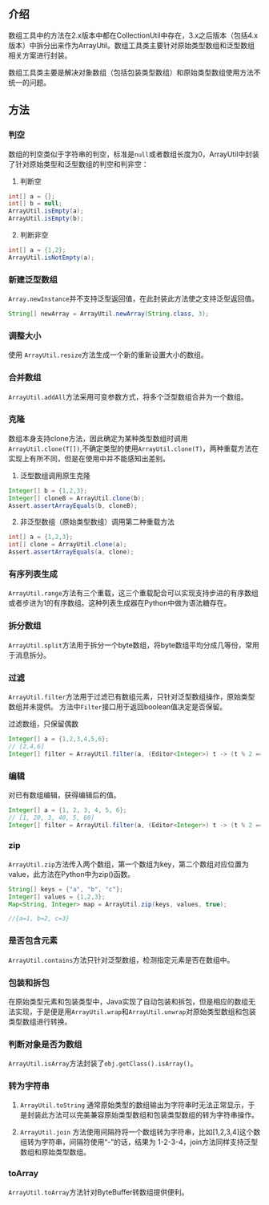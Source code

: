 ## 介绍
数组工具中的方法在2.x版本中都在CollectionUtil中存在，3.x之后版本（包括4.x版本）中拆分出来作为ArrayUtil。数组工具类主要针对原始类型数组和泛型数组相关方案进行封装。

数组工具类主要是解决对象数组（包括包装类型数组）和原始类型数组使用方法不统一的问题。

## 方法

### 判空
数组的判空类似于字符串的判空，标准是`null`或者数组长度为0，ArrayUtil中封装了针对原始类型和泛型数组的判空和判非空：

1. 判断空
```java
int[] a = {};
int[] b = null;
ArrayUtil.isEmpty(a);
ArrayUtil.isEmpty(b);
```

2. 判断非空
```java
int[] a = {1,2};
ArrayUtil.isNotEmpty(a);
```

### 新建泛型数组
`Array.newInstance`并不支持泛型返回值，在此封装此方法使之支持泛型返回值。

```java
String[] newArray = ArrayUtil.newArray(String.class, 3);
```

### 调整大小
使用 `ArrayUtil.resize`方法生成一个新的重新设置大小的数组。

### 合并数组
`ArrayUtil.addAll`方法采用可变参数方式，将多个泛型数组合并为一个数组。

### 克隆
数组本身支持clone方法，因此确定为某种类型数组时调用`ArrayUtil.clone(T[])`,不确定类型的使用`ArrayUtil.clone(T)`，两种重载方法在实现上有所不同，但是在使用中并不能感知出差别。

1. 泛型数组调用原生克隆
```java
Integer[] b = {1,2,3};
Integer[] cloneB = ArrayUtil.clone(b);
Assert.assertArrayEquals(b, cloneB);
```
2. 非泛型数组（原始类型数组）调用第二种重载方法
```java
int[] a = {1,2,3};
int[] clone = ArrayUtil.clone(a);
Assert.assertArrayEquals(a, clone);
```

### 有序列表生成
`ArrayUtil.range`方法有三个重载，这三个重载配合可以实现支持步进的有序数组或者步进为1的有序数组。这种列表生成器在Python中做为语法糖存在。

### 拆分数组
`ArrayUtil.split`方法用于拆分一个byte数组，将byte数组平均分成几等份，常用于消息拆分。

### 过滤
`ArrayUtil.filter`方法用于过滤已有数组元素，只针对泛型数组操作，原始类型数组并未提供。
方法中`Filter`接口用于返回boolean值决定是否保留。

过滤数组，只保留偶数

```java
Integer[] a = {1,2,3,4,5,6};
// [2,4,6]
Integer[] filter = ArrayUtil.filter(a, (Editor<Integer>) t -> (t % 2 == 0) ? t : null);
```

### 编辑

对已有数组编辑，获得编辑后的值。

```java
Integer[] a = {1, 2, 3, 4, 5, 6};
// [1, 20, 3, 40, 5, 60]
Integer[] filter = ArrayUtil.filter(a, (Editor<Integer>) t -> (t % 2 == 0) ? t * 10 : t);

```

### zip
`ArrayUtil.zip`方法传入两个数组，第一个数组为key，第二个数组对应位置为value，此方法在Python中为zip()函数。

```java
String[] keys = {"a", "b", "c"};
Integer[] values = {1,2,3};
Map<String, Integer> map = ArrayUtil.zip(keys, values, true);

//{a=1, b=2, c=3}
```

### 是否包含元素
`ArrayUtil.contains`方法只针对泛型数组，检测指定元素是否在数组中。

### 包装和拆包
在原始类型元素和包装类型中，Java实现了自动包装和拆包，但是相应的数组无法实现，于是便是用`ArrayUtil.wrap`和`ArrayUtil.unwrap`对原始类型数组和包装类型数组进行转换。

### 判断对象是否为数组
`ArrayUtil.isArray`方法封装了`obj.getClass().isArray()`。

### 转为字符串

1. `ArrayUtil.toString` 通常原始类型的数组输出为字符串时无法正常显示，于是封装此方法可以完美兼容原始类型数组和包装类型数组的转为字符串操作。

2. `ArrayUtil.join` 方法使用间隔符将一个数组转为字符串，比如[1,2,3,4]这个数组转为字符串，间隔符使用“-”的话，结果为 1-2-3-4，join方法同样支持泛型数组和原始类型数组。

### toArray
`ArrayUtil.toArray`方法针对ByteBuffer转数组提供便利。
